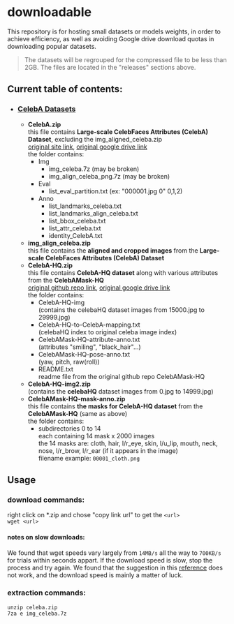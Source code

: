 # downloadable

This repository is for hosting small datasets or models weights, in order to achieve efficiency, as well as avoiding Google drive download quotas in downloading popular datasets.
> The datasets will be regrouped for the compressed file to be less than 2GB. The files are located in the "releases" sections above.

## Current table of contents:

- ### [CelebA Datasets](https://github.com/jimmy-academia/downloadable/releases/tag/dset.celeba)
    - <b>CelebA.zip</b><br>this file contains <b>Large-scale CelebFaces Attributes (CelebA) Dataset</b>, excluding the img_aligned_celeba.zip<br>[original site link](http://mmlab.ie.cuhk.edu.hk/projects/CelebA.html), [original google drive link](https://drive.google.com/drive/folders/1lENOECdd-8is7RnVSGOrlCdamYJ8hyhd)<br>the folder contains:
        - Img
            - img_celeba.7z (may be broken)
            - img_align_celeba_png.7z (may be broken)
        - Eval
            - list_eval_partition.txt (ex: "000001.jpg 0" 0,1,2)
        - Anno
            - list_landmarks_celeba.txt
            - list_landmarks_align_celeba.txt
            - list_bbox_celeba.txt
            - list_attr_celeba.txt
            - identity_CelebA.txt
    - <b>img_align_celeba.zip</b><br>this file contains the <b>aligned and cropped images</b> from the <b>Large-scale CelebFaces Attributes (CelebA) Dataset</b>
    - <b>CelebA-HQ.zip</b><br>this file contains <b>CelebA-HQ dataset</b> along with various attributes from the <b>CelebAMask-HQ</b><br>[original github repo link](https://github.com/switchablenorms/CelebAMask-HQ), [original google drive link](https://drive.google.com/file/d/1badu11NqxGf6qM3PTTooQDJvQbejgbTv/view)<br>the folder contains:
        - CelebA-HQ-img<br>(contains the celebaHQ dataset images from 15000.jpg to 29999.jpg)
        - CelebA-HQ-to-CelebA-mapping.txt<br>(celebaHQ index to original celeba image index)
        - CelebAMask-HQ-attribute-anno.txt<br>(attributes "smiling", "black_hair"...)
        - CelebAMask-HQ-pose-anno.txt<br>(yaw, pitch, raw(roll))
        - README.txt<br>readme file from the original github repo CelebAMask-HQ
    - <b>CelebA-HQ-img2.zip</b><br>(contains the <b>celebaHQ</b> dataset images from 0.jpg to 14999.jpg)
    - <b>CelebAMask-HQ-mask-anno.zip</b><br>this file contains <b>the masks for CelebA-HQ dataset</b> from the <b>CelebAMask-HQ</b> (same as above)<br>the folder contains:
        - subdirectories 0 to 14<br>each containing 14 mask x 2000 images<br>the 14 masks are: cloth, hair, l/r_eye, skin, l/u_lip, mouth, neck, nose, l/r_brow, l/r_ear (if it appears in the image) <br>filename example: `00001_cloth.png`
    


## Usage   
### download commands:   
right click on *.zip and chose "copy link url" to get the `<url>`    
`wget <url>`   

#### notes on slow downloads:  
We found that wget speeds vary largely from `14MB/s` all the way to `700KB/s` for trials within seconds appart. If the download speed is slow, stop the process and try again. We found that the suggestion in this [reference](https://stackoverflow.com/questions/94074/slow-wget-speeds-when-connecting-to-https-pages) does not work, and the download speed is mainly a matter of luck.

### extraction commands:   
`unzip celeba.zip`   
`7za e img_celeba.7z`   
